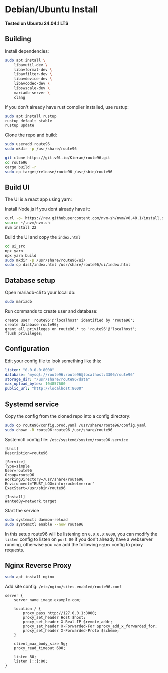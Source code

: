 # Debian/Ubuntu Install

**Tested on Ubuntu 24.04.1 LTS**

## Building

Install dependencies:

```bash
sudo apt install \
    libavutil-dev \
    libavformat-dev \
    libavfilter-dev \
    libavdevice-dev \
    libavcodec-dev \
    libswscale-dev \
    mariadb-server \
    clang
```

If you don't already have rust compiler installed, use rustup:

```bash
sudo apt install rustup
rustup default stable
rustup update
```

Clone the repo and build:

```bash
sudo useradd route96
sudo mkdir -p /usr/share/route96

git clone https://git.v0l.io/Kieran/route96.git
cd route96
cargo build -r
sudo cp target/release/route96 /usr/sbin/route96
```

## Build UI

The UI is a react app using yarn:

Install Node.js if you dont already have it:

```bash
curl -o- https://raw.githubusercontent.com/nvm-sh/nvm/v0.40.1/install.sh | bash
source ~/.nvm/nvm.sh
nvm install 22
```

Build the UI and copy the `index.html`

```bash
cd ui_src
npx yarn
npx yarn build
sudo mkdir -p /usr/share/route96/ui/
sudo cp dist/index.html /usr/share/route96/ui/index.html
```

## Database setup

Open mariadb-cli to your local db:

```bash
sudo mariadb
```

Run commands to create user and database:

```mysql
create user 'route96'@'localhost' identified by 'route96';
create database route96;
grant all privileges on route96.* to 'route96'@'localhost';
flush privileges;
```

## Configuration

Edit your config file to look something like this:

```yaml
listen: "0.0.0.0:8000"
database: "mysql://route96:route96@localhost:3306/route96"
storage_dir: "/usr/share/route96/data"
max_upload_bytes: 104857600
public_url: "http://localhost:8000"
```

## Systemd service

Copy the config from the cloned repo into a config directory:

```bash
sudo cp route96/config.prod.yaml /usr/share/route96/config.yaml
sudo chown -R route96:route96 /usr/share/route96
```

Systemctl config file: `/etc/systemd/system/route96.service`

```
[Unit]
Description=route96

[Service]
Type=simple
User=route96
Group=route96
WorkingDirectory=/usr/share/route96
Environment="RUST_LOG=info;rocket=error"
ExecStart=/usr/sbin/route96

[Install]
WantedBy=network.target
```

Start the service

```bash
sudo systemctl daemon-reload
sudo systemctl enable --now route96
```

In this setup route96 will be listening on `0.0.0.0:8000`, you can modify the `listen`
config to listen on `port 80` if you don't already have a webserver running, otherwise you can add the
following `nginx` config to proxy requests.

## Nginx Reverse Proxy

```bash
sudo apt install nginx
```

Add site config: `/etc/nginx/sites-enabled/route96.conf`

```
server {
    server_name image.example.com;

    location / {
        proxy_pass http://127.0.0.1:8000;
        proxy_set_header Host $host;
        proxy_set_header X-Real-IP $remote_addr;
        proxy_set_header X-Forwarded-For $proxy_add_x_forwarded_for;
        proxy_set_header X-Forwarded-Proto $scheme;
    }

    client_max_body_size 5g;
    proxy_read_timeout 600;

    listen 80;
    listen [::]:80;
}
```